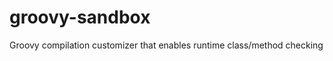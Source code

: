 groovy-sandbox
==============

Groovy compilation customizer that enables runtime class/method checking
